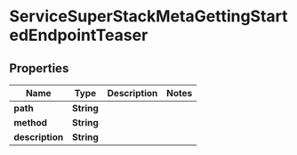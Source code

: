 

# ServiceSuperStackMetaGettingStartedEndpointTeaser


## Properties

| Name | Type | Description | Notes |
|------------ | ------------- | ------------- | -------------|
|**path** | **String** |  |  |
|**method** | **String** |  |  |
|**description** | **String** |  |  |



